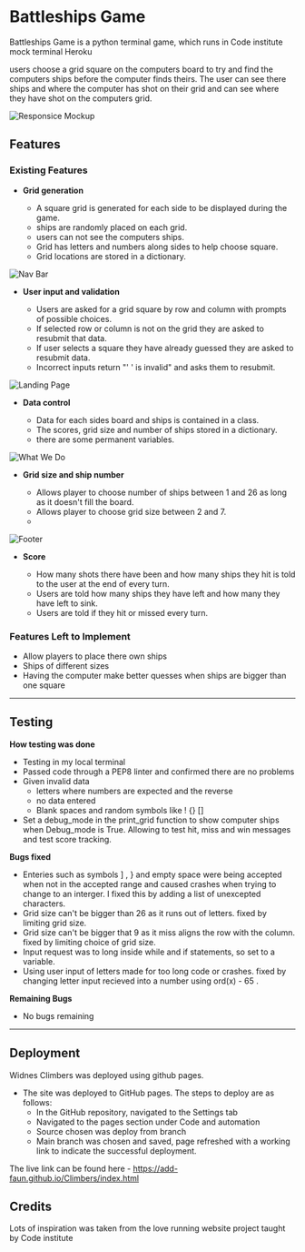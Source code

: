# Battleships Game

Battleships Game is a python terminal game, which runs in Code institute mock terminal Heroku

users choose a grid square on the computers board to try and find the computers ships before the 
computer finds theirs. The user can see there ships and where the computer has shot on their grid
and can see where they have shot on the computers grid.

![Responsice Mockup](assets/images/responsiveness-readme.png)

## Features 

### Existing Features

- __Grid generation__

  - A square grid is generated for each side to be displayed during the game.
  - ships are randomly placed on each grid. 
  - users can not see the computers ships.
  - Grid has letters and numbers along sides to help choose square.
  - Grid locations are stored in a dictionary.

![Nav Bar](assets/images/Navigation-mock-up.png)

- __User input and validation__

  - Users are asked for a grid square by row and column with prompts of possible choices. 
  - If selected row or column is not on the grid they are asked to resubmit that data.
  - If user selects a square they have already guessed they are asked to resubmit data.
  - Incorrect inputs return "' ' is invalid" and asks them to resubmit.
  

![Landing Page](https://github.com/lucyrush/readme-template/blob/master/media/love_running_landing.png)

- __Data control__

  - Data for each sides board and ships is contained in a class.
  - The scores, grid size and number of ships stored in a dictionary. 
  - there are some permanent variables. 

![What We Do](assets/images/what-we-do-readme.png)

- __Grid size and ship number__ 

  - Allows player to choose number of ships between 1 and 26 as long as it doesn't fill
    the board.
  - Allows player to choose grid size between 2 and 7.
  - 

![Footer](assets/images/footer-readme.png)

- __Score__

  - How many shots there have been and how many ships they hit is told to the user at
    the end of every turn.
  - Users are told how many ships they have left and how many they have left to sink.
  - Users are told if they hit or missed every turn.

### Features Left to Implement

- Allow players to place there own ships 
- Ships of different sizes 
- Having the computer make better quesses when ships are bigger than one square

------
## Testing 

__How testing was done__

- Testing in my local terminal
- Passed code through a PEP8 linter and confirmed there are no problems 
- Given invalid data
    - letters where numbers are expected and the reverse
    - no data entered
    - Blank spaces and random symbols like ! {} []
- Set a debug_mode in the print_grid function to show computer ships when
  Debug_mode is True. Allowing to test hit, miss and win messages and 
  test score tracking.

__Bugs fixed__

- Enteries such as symbols ] , } and empty space were being accepted when not in the accepted 
  range and caused crashes when trying to change to an interger. I fixed this by adding a list 
  of unexcepted characters.
- Grid size can't be bigger than 26 as it runs out of letters. fixed by limiting grid size.
- Grid size can't be bigger that 9 as it miss aligns the row with the column. fixed by limiting
  choice of grid size.
- Input request was to long inside while and if statements, so set to a variable.
- Using user input of letters made for too long code or crashes. fixed by changing letter input
  recieved into a number using ord(x) - 65 .

__Remaining Bugs__

- No bugs remaining

------

## Deployment

Widnes Climbers was deployed using github pages. 

- The site was deployed to GitHub pages. The steps to deploy are as follows: 
  - In the GitHub repository, navigated to the Settings tab 
  - Navigated to the pages section under Code and automation
  - Source chosen was deploy from branch
  - Main branch was chosen and saved, page refreshed with a working link to indicate the successful deployment. 

The live link can be found here - https://add-faun.github.io/Climbers/index.html


## Credits 

Lots of inspiration was taken from the love running website project taught by Code institute 
